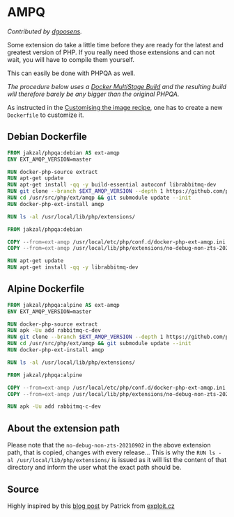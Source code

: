 # AMPQ

*Contributed by [dgoosens](https://github.com/dgoosens).*

Some extension do take a little time before they are ready for the latest and greatest version of PHP.
If you really need those extensions and can not wait, you will have to compile them yourself.

This can easily be done with PHPQA as well.

*The procedure below uses a [Docker MultiStage Build](https://docs.docker.com/develop/develop-images/multistage-build/) and the resulting build will therefore barely be any bigger than the original PHPQA.*

As instructed in the [Customising the image recipe](customising-the-image.md), one has to create a new `Dockerfile` to customize it.

## Debian Dockerfile

```Dockerfile
FROM jakzal/phpqa:debian AS ext-amqp
ENV EXT_AMQP_VERSION=master

RUN docker-php-source extract
RUN apt-get update
RUN apt-get install -qq -y build-essential autoconf librabbitmq-dev
RUN git clone --branch $EXT_AMQP_VERSION --depth 1 https://github.com/php-amqp/php-amqp.git /usr/src/php/ext/amqp
RUN cd /usr/src/php/ext/amqp && git submodule update --init
RUN docker-php-ext-install amqp

RUN ls -al /usr/local/lib/php/extensions/

FROM jakzal/phpqa:debian

COPY --from=ext-amqp /usr/local/etc/php/conf.d/docker-php-ext-amqp.ini /usr/local/etc/php/conf.d/docker-php-ext-amqp.ini
COPY --from=ext-amqp /usr/local/lib/php/extensions/no-debug-non-zts-20210902/amqp.so /usr/local/lib/php/extensions/no-debug-non-zts-20210902/amqp.so

RUN apt-get update
RUN apt-get install -qq -y librabbitmq-dev
```

## Alpine Dockerfile

```Dockerfile
FROM jakzal/phpqa:alpine AS ext-amqp
ENV EXT_AMQP_VERSION=master

RUN docker-php-source extract
RUN apk -Uu add rabbitmq-c-dev
RUN git clone --branch $EXT_AMQP_VERSION --depth 1 https://github.com/php-amqp/php-amqp.git /usr/src/php/ext/amqp
RUN cd /usr/src/php/ext/amqp && git submodule update --init
RUN docker-php-ext-install amqp

RUN ls -al /usr/local/lib/php/extensions/

FROM jakzal/phpqa:alpine

COPY --from=ext-amqp /usr/local/etc/php/conf.d/docker-php-ext-amqp.ini /usr/local/etc/php/conf.d/docker-php-ext-amqp.ini
COPY --from=ext-amqp /usr/local/lib/php/extensions/no-debug-non-zts-20210902/amqp.so /usr/local/lib/php/extensions/no-debug-non-zts-20210902/amqp.so

RUN apk -Uu add rabbitmq-c-dev
```

## About the extension path

Please note that the `no-debug-non-zts-20210902` in the above extension path, that is copied, changes with every release...
This is why the `RUN ls -al /usr/local/lib/php/extensions/` is issued as it will list the content of that directory and inform the user what the exact path should be.

## Source

Highly inspired by this [blog post](https://exploit.cz/how-to-compile-amqp-extension-for-php-8-0-via-multistage-dockerfile/) by Patrick from [exploit.cz](https://exploit.cz/)